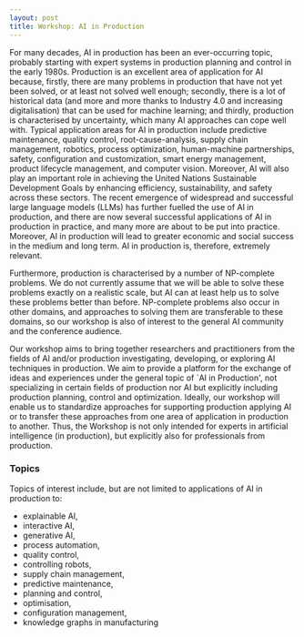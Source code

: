 ```yaml
---
layout: post
title: Workshop: AI in Production
---
```


For many decades, AI in production has been an ever-occurring topic, probably starting with expert systems in production planning and control in the early 1980s. Production is an excellent area of application for AI because, firstly, there are many problems in production that have not yet been solved, or at least not solved well enough; secondly, there is a lot of historical data (and more and more thanks to Industry 4.0 and increasing digitalisation) that can be used for machine learning; and thirdly, production is characterised by uncertainty, which many AI approaches can cope well with. 
Typical application areas for AI in production include predictive maintenance, quality control, root-cause-analysis, supply chain management, robotics, process optimization, human-machine partnerships, safety, configuration and customization, smart energy management, product lifecycle management, and computer vision. Moreover, AI will also play an important role in achieving the United Nations Sustainable Development Goals by enhancing efficiency, sustainability, and safety across these sectors.
The recent emergence of widespread and successful large language models (LLMs) has further fuelled the use of AI in production, and there are now several successful applications of AI in production in practice, and many more are about to be put into practice. Moreover, AI in production will lead to greater economic and social success in the medium and long term. AI in production is, therefore, extremely relevant.

Furthermore, production is characterised by a number of NP-complete problems. We do not currently assume that we will be able to solve these problems exactly on a realistic scale, but AI can at least help us to solve these problems better than before. NP-complete problems also occur in other domains, and approaches to solving them are transferable to these domains, so our workshop is also of interest to the general AI community and the conference audience.

Our workshop aims to bring together researchers and practitioners from the fields of AI and/or production investigating, developing, or exploring AI techniques in production. We aim to provide a platform for the exchange of ideas and experiences under the general topic of `AI in Production', not specializing in certain fields of production nor AI but explicitly including production planning, control and optimization. Ideally, our workshop will enable us to standardize approaches for supporting production applying AI or to transfer these approaches from one area of application in production to another. Thus, the Workshop is not only intended for experts in artificial intelligence (in production), but explicitly also for professionals from production.

### Topics

Topics of interest include, but are not limited to applications of AI in production to:
- explainable AI,
- interactive AI, 
- generative AI,
- process automation,
- quality control,
- controlling robots,
- supply chain management,
- predictive maintenance,
- planning and control,
- optimisation,
- configuration management,
- knowledge graphs in manufacturing

